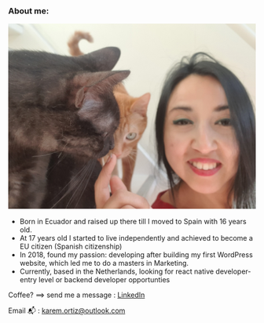 ### About me:

![Me](https://github.com/Karem1986/Karem1986/blob/master/meAndCats.jpg)

- Born in Ecuador and raised up there till I moved to Spain with 16 years old.
- At 17 years old I started to live independently and achieved to become a EU citizen (Spanish citizenship)
- In 2018, found my passion: developing after building my first WordPress website, which led me to do a masters in Marketing.
- Currently, based in the Netherlands, looking for react native developer-entry level or backend developer opportunties

Coffee? ==> send me a message : [LinkedIn](https://www.linkedin.com/in/karemortiz/)

Email 📬 : karem.ortiz@outlook.com
